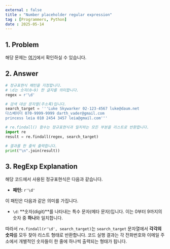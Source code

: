 ```yaml
---
external : false
title : "Number placeholder regular expression"
tag : [Programmers, Python]
date : 2025-05-14
---
```


## 1. Problem

해당 문제는 [여기](https://school.programmers.co.kr/learn/courses/11/lessons/133)에서 확인하실 수 있습니다.

## 2. Answer

```py
# 정규표현식 패턴을 지정합니다.
# \d는 숫자(0~9) 한 글자를 의미합니다.
regex = r'\d'

# 검색 대상 문자열(주소록)입니다.
search_target = '''Luke Skywarker 02-123-4567 luke@daum.net
다스베이더 070-9999-9999 darth_vader@gmail.com
princess leia 010 2454 3457 leia@gmail.com'''

# re.findall() 함수는 정규표현식과 일치하는 모든 부분을 리스트로 반환합니다.
import re
result = re.findall(regex, search_target)

# 결과를 한 줄씩 출력합니다.
print("\n".join(result))
```

## 3. RegExp Explanation

해당 코드에서 사용된 정규표현식은 다음과 같습니다.

* **패턴:** `r'\d'`

이 패턴은 다음과 같은 의미를 가집니다.

* `\d`: **숫자(digit)**를 나타내는 특수 문자(메타 문자)입니다. 이는 0부터 9까지의 숫자 중 **하나**와 일치합니다.

따라서 `re.findall(r'\d', search_target)`는 `search_target` 문자열에서 **각각의 숫자**를 모두 찾아 리스트 형태로 반환합니다. 코드 실행 결과는 각 전화번호와 이메일 주소에서 개별적인 숫자들이 한 줄에 하나씩 출력되는 형태가 됩니다.
